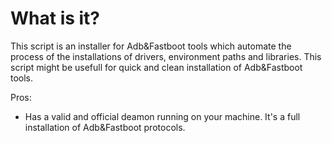 # What is it?
This script is an installer for Adb&Fastboot tools which automate the process of the installations of drivers, environment paths and libraries.
This script might be usefull for quick and clean installation of Adb&Fastboot tools.

Pros:
  - Has a valid and official deamon running on your machine. It's a full installation of Adb&Fastboot protocols.
